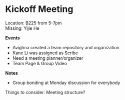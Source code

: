 # Kickoff Meeting 
Location: B225 from 5-7pm  
Missing: Yijie He

**Events**  
- Avighna created a team repository and organization
- Kane Li was assigned as Scribe
- Need a meeting planner/organizer
- Team Page & Group Video

**Notes**
- Group bonding at Monday discussion for everybody

Things to consider:
Meeting structure?
